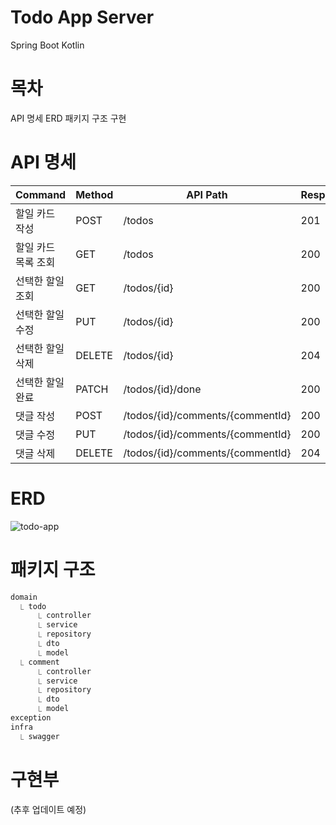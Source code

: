 # Todo App Server
Spring Boot
Kotlin


# 목차
API 명세
ERD
패키지 구조
구현

# API 명세

| Command | Method | API Path | Response |
| --- | --- | --- | --- |
| 할일 카드 작성 | POST | /todos | 201 |
| 할일 카드 목록 조회 | GET | /todos | 200 |
| 선택한 할일 조회 | GET | /todos/{id} | 200 |
| 선택한 할일 수정 | PUT | /todos/{id} | 200 |
| 선택한 할일 삭제 | DELETE | /todos/{id} | 204 |
| 선택한 할일 완료 | PATCH | /todos/{id}/done | 200 |
| 댓글 작성 | POST | /todos/{id}/comments/{commentId} | 200 |
| 댓글 수정 | PUT | /todos/{id}/comments/{commentId} | 200 |
| 댓글 삭제 | DELETE | /todos/{id}/comments/{commentId} | 204 |

# ERD
![todo-app](https://github.com/DEVxMOON/TodoServer/assets/137713546/05cccc09-910d-44f8-b26e-9e33206745a6)


# 패키지 구조

```kotlin
domain
  ⎿ todo
      ⎿ controller
      ⎿ service
      ⎿ repository
      ⎿ dto
      ⎿ model
  ⎿ comment
      ⎿ controller
      ⎿ service
      ⎿ repository
      ⎿ dto
      ⎿ model
exception
infra
  ⎿ swagger
```

# 구현부
(추후 업데이트 예정)
